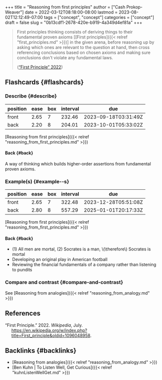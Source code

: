 +++
title = "Reasoning from first principles"
author = ["Cash Prokop-Weaver"]
date = 2022-03-12T08:18:00-08:00
lastmod = 2023-08-02T12:12:49-07:00
tags = ["concept", "concept"]
categories = ["concept"]
draft = false
slug = "0b13cdf1-2678-420e-b919-4a349d4ef81a"
+++

> First principles thinking consists of deriving things to their fundamental proven axioms [[First principles]({{< relref "first_principles.md" >}})] in the given arena, before reasoning up by asking which ones are relevant to the question at hand, then cross referencing conclusions based on chosen axioms and making sure conclusions don't violate any fundamental laws.
>
> (<a href="#citeproc_bib_item_1">“First Principle” 2022</a>)


## Flashcards {#flashcards}


### Describe {#describe}

| position | ease | box | interval | due                  |
|----------|------|-----|----------|----------------------|
| front    | 2.65 | 7   | 232.46   | 2023-09-18T03:31:49Z |
| back     | 2.20 | 8   | 204.01   | 2023-10-01T05:33:02Z |

[Reasoning from first principles]({{< relref "reasoning_from_first_principles.md" >}})


#### Back {#back}

A way of thinking which builds higher-order assertions from fundamental proven axioms.


### Example(s) {#example--s}

| position | ease | box | interval | due                  |
|----------|------|-----|----------|----------------------|
| front    | 2.65 | 7   | 322.48   | 2023-12-28T05:51:08Z |
| back     | 2.80 | 8   | 557.29   | 2025-01-01T20:17:33Z |

[Reasoning from first principles]({{< relref "reasoning_from_first_principles.md" >}})


#### Back {#back}

-   (1) All men are mortal, (2) Socrates is a man, \\(\therefore\\) Socrates is mortal
-   Developing an original play in American football
-   Reviewing the financial fundamentals of a company rather than listening to pundits


### Compare and contrast {#compare-and-contrast}

See [Reasoning from analogies]({{< relref "reasoning_from_analogy.md" >}})

## References

<style>.csl-entry{text-indent: -1.5em; margin-left: 1.5em;}</style><div class="csl-bib-body">
  <div class="csl-entry"><a id="citeproc_bib_item_1"></a>“First Principle.” 2022. <i>Wikipedia</i>, July. <a href="https://en.wikipedia.org/w/index.php?title=First_principle&oldid=1096048958">https://en.wikipedia.org/w/index.php?title=First_principle&#38;oldid=1096048958</a>.</div>
</div>


## Backlinks {#backlinks}

-   [Reasoning from analogies]({{< relref "reasoning_from_analogy.md" >}})
-   [Ben Kuhn | To Listen Well, Get Curious]({{< relref "kuhnListenWellGet.md" >}})
